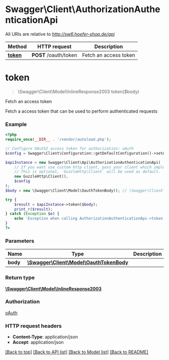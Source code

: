 # Swagger\Client\AuthorizationAuthenticationApi

All URIs are relative to *http://sw6.hoefer-shop.de/api*

Method | HTTP request | Description
------------- | ------------- | -------------
[**token**](AuthorizationAuthenticationApi.md#token) | **POST** /oauth/token | Fetch an access token

# **token**
> \Swagger\Client\Model\InlineResponse2003 token($body)

Fetch an access token

Fetch a access token that can be used to perform authenticated requests

### Example
```php
<?php
require_once(__DIR__ . '/vendor/autoload.php');

// Configure OAuth2 access token for authorization: oAuth
$config = Swagger\Client\Configuration::getDefaultConfiguration()->setAccessToken('YOUR_ACCESS_TOKEN');

$apiInstance = new Swagger\Client\Api\AuthorizationAuthenticationApi(
    // If you want use custom http client, pass your client which implements `GuzzleHttp\ClientInterface`.
    // This is optional, `GuzzleHttp\Client` will be used as default.
    new GuzzleHttp\Client(),
    $config
);
$body = new \Swagger\Client\Model\OauthTokenBody(); // \Swagger\Client\Model\OauthTokenBody | 

try {
    $result = $apiInstance->token($body);
    print_r($result);
} catch (Exception $e) {
    echo 'Exception when calling AuthorizationAuthenticationApi->token: ', $e->getMessage(), PHP_EOL;
}
?>
```

### Parameters

Name | Type | Description  | Notes
------------- | ------------- | ------------- | -------------
 **body** | [**\Swagger\Client\Model\OauthTokenBody**](../Model/OauthTokenBody.md)|  |

### Return type

[**\Swagger\Client\Model\InlineResponse2003**](../Model/InlineResponse2003.md)

### Authorization

[oAuth](../../README.md#oAuth)

### HTTP request headers

 - **Content-Type**: application/json
 - **Accept**: application/json

[[Back to top]](#) [[Back to API list]](../../README.md#documentation-for-api-endpoints) [[Back to Model list]](../../README.md#documentation-for-models) [[Back to README]](../../README.md)

